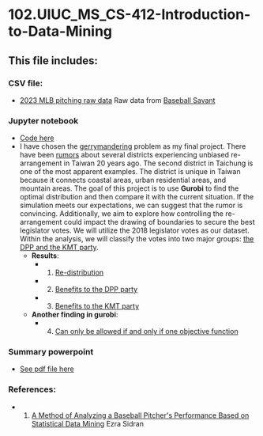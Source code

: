 # 102.UIUC_MS_CS-412-Introduction-to-Data-Mining

## This file includes:



### CSV file:
- [2023 MLB pitching raw data](https://github.com/ollill0823/102.UIUC_MS_CS-412-Introduction-to-Data-Mining/tree/main/Report) Raw data from [Baseball Savant](https://baseballsavant.mlb.com/statcast_search)


### Jupyter notebook
- [Code here](https://github.com/ollill0823/102.UIUC_MS_CS-412-Introduction-to-Data-Mining/blob/main/Report/Final_proeject_1205.ipynb)
- I have chosen the [gerrymandering](https://en.wikipedia.org/wiki/Gerrymandering) problem as my final project. There have been [rumors](https://michaelturton.blogspot.com/2008/02/gerrymandering.html) about several districts experiencing unbiased re-arrangement in Taiwan 20 years ago. The second district in Taichung is one of the most apparent examples. The district is unique in Taiwan because it connects coastal areas, urban residential areas, and mountain areas. The goal of this project is to use **Gurobi** to find the optimal distribution and then compare it with the current situation. If the simulation meets our expectations, we can suggest that the rumor is convincing. Additionally, we aim to explore how controlling the re-arrangement could impact the drawing of boundaries to secure the best legislator votes. We will utilize the 2018 legislator votes as our dataset. Within the analysis, we will classify the votes into two major groups: [the DPP and the KMT party](https://en.wikipedia.org/wiki/Legislative_Yuan_constituencies_in_Taichung_City).
   - **Results**:
      - 001. [Re-distribution](https://github.com/ollill0823/101.UIUC_MS_IE-532-Analysis-of-Network-Data/blob/main/005.Final_project/Pictures/chapter4.png)
      - 002. [Benefits to the DPP party](https://github.com/ollill0823/101.UIUC_MS_IE-532-Analysis-of-Network-Data/blob/main/005.Final_project/Pictures/chapter5.png)
      - 003. [Benefits to the KMT party](https://github.com/ollill0823/101.UIUC_MS_IE-532-Analysis-of-Network-Data/blob/main/005.Final_project/Pictures/chapter6.png)
   - **Another finding in gurobi**:
      - 004. [Can only be allowed if and only if one objective function](https://github.com/ollill0823/101.UIUC_MS_IE-532-Analysis-of-Network-Data/blob/main/005.Final_project/Pictures/obj_issue.png)
       
### Summary powerpoint
- [See pdf file here](https://github.com/ollill0823/102.UIUC_MS_CS-412-Introduction-to-Data-Mining/blob/main/Final%20Project%20Report.pdf)


### References:
- 1. [A Method of Analyzing a Baseball Pitcher's Performance Based on Statistical Data Mining]([https://michaelturton.blogspot.com/2008/02/gerrymandering.html](https://www.researchgate.net/publication/283722473_A_Method_of_Analyzing_a_Baseball_Pitcher's_Performance_Based_on_Statistical_Data_Mining)) Ezra Sidran
